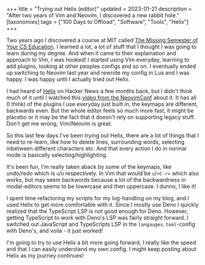 +++
title = "Trying out Helix (editor)"
updated = 2023-01-21
description = "After two years of Vim and Neovim, I discovered a new rabbit hole."
[taxonomies]
tags = ["100 Days to Offload", "Software", "Tools", "Helix"]
+++

Two years ago I discovered a course at MIT called [The Missing Semester of Your
CS Education][m_mit]. I learned a lot, a lot of stuff that I thought I was going
to learn during my degree. And when it came to their explaination and approach
to Vim, I was hooked! I started using Vim everyday, learning to add plugins,
looking at other peoples configs and so on. I eventually ended up switching to
Neovim last year and rewrote my config in Lua and I was happy. I was happy until
I actually tried out Helix.

I had heard of [Helix][helix] on Hacker News a few months back, but I didn't
think much of it until I watched this [video from the NeovimConf][neovim_vid]
about it. It has all (I think) of the plugins I use everyday just built in, the
keymaps are different, backwards even. But the whole editor feels so much more
fast, it might be placebo or it may be the fact that it doesn't rely on
supporting legacy stuff. Don't get me wrong, Vim/Neovim is great.

So this last few days I've been trying out Helix, there are a lot of things that
I need to re-learn, like how to delete lines, surrounding words, selecting
inbetween different characters etc. And that every action I do in normal mode is
basically selecting/highlighting.

It's been fun, I'm really taken aback by some of the keymaps, like undo/redo
which is `u`/`U` respectively. In Vim that would be `u`/`<C-r>` which also
works, but may seem backwords because a lot of the backwardness in modal-editors
seems to be lowercase and then uppercase. I dunno, I like it!

I spent time refactoring my scripts for my log-handling on my blog, and I used
Helix to get more comfortable with it. Since I mostly use Deno I quickly
realized that the TypeScript LSP is not good enough for Deno. However, getting
TypeScript to work with Deno's LSP was fairly straight forward. I switched out
JavaScript and TypeScripts LSP in the `langauges.toml`-config with Deno's, and
voila - it just worked!

I'm going to try to use Helix a bit more going forward, I really like the speed
and that I can easily understand my own config. I might keep posting about Helix
as my journey continues!

[m_mit]: https://missing.csail.mit.edu/
[helix]: https://helix-editor.com/
[neovim_vid]: https://youtu.be/tGYvUXYN-c0
